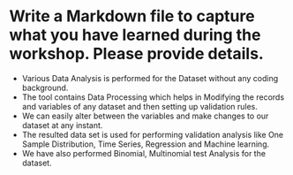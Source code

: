 # Write a Markdown file to capture what you have learned during the workshop. Please provide details.

- Various Data Analysis is performed for the Dataset without any coding background.
- The tool contains Data Processing which helps in Modifying the records and variables of any dataset and then setting up validation rules.
- We can easily alter between the variables and make changes to our dataset at any instant.
- The resulted data set is used for performing validation analysis like One Sample Distribution, Time Series, Regression and Machine learning.
- We have also performed Binomial, Multinomial test Analysis for the dataset.
